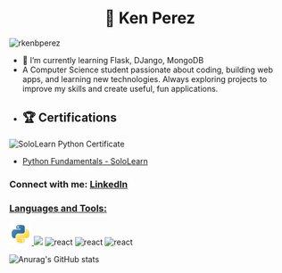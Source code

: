 <h1 align="center">🚀 Ken Perez</h1>

<p align="left"> <img src="https://komarev.com/ghpvc/?username=rkenbperez&label=Profile%20views&color=0e75b6&style=flat" alt="rkenbperez" /> </p>

- 🌱 I’m currently learning Flask, DJango, MongoDB
- A Computer Science student passionate about coding, building web apps, and learning new technologies. Always exploring projects to improve my skills and create useful, fun applications.
- ## 🏆 Certifications
![SoloLearn Python Certificate](link-to-certificate-image)
- [Python Fundamentals - SoloLearn](https://www.sololearn.com/certificates/CC-O1S6PP9H)

<h3 align="left">Connect with me:
  <a href="https://www.linkedin.com/in/ralph-kenneth-perez-609064319?lipi=urn%3Ali%3Apage%3Ad_flagship3_profile_view_base_contact_details%3BwzgfCZzjSLqHtLfFXUDIXA%3D%3D">LinkedIn</>
</h3>
<p align="left">
</p>

<h3 align="left">Languages and Tools:</h3>
<p>
</a> <a href="https://www.python.org" target="_blank" rel="noreferrer"> <img src="https://raw.githubusercontent.com/devicons/devicon/master/icons/python/python-original.svg" alt="python" width="40" height="40"/> </a>
<!-- <img src="https://cdn.jsdelivr.net/gh/devicons/devicon@latest/icons/react/react-original.svg" alt="react" width="40" height="40"/> </a> -->
<!-- <img src="https://raw.githubusercontent.com/devicons/devicon/master/icons/javascript/javascript-original.svg" alt="react" width="40" height="40"/> </a> -->
<img src="https://cdn.jsdelivr.net/gh/devicons/devicon@latest/icons/java/java-original.svg" width="40 height="40"/>      
<img src="https://cdn.jsdelivr.net/gh/devicons/devicon@latest/icons/html5/html5-original.svg" alt="react" width="40" height="40"/> </a>
<img src="https://cdn.jsdelivr.net/gh/devicons/devicon@latest/icons/css3/css3-original.svg" alt="react" width="40" height="40"/> </a>
<img src="https://cdn.jsdelivr.net/gh/devicons/devicon@latest/icons/git/git-original.svg" alt="react" width="40" height="40"/> </a>
</p>
</p>
</p>
</p>


![Anurag's GitHub stats](https://github-readme-stats.vercel.app/api?username=rkenbperez&theme=dark&show_icons=true_theme=holi)


